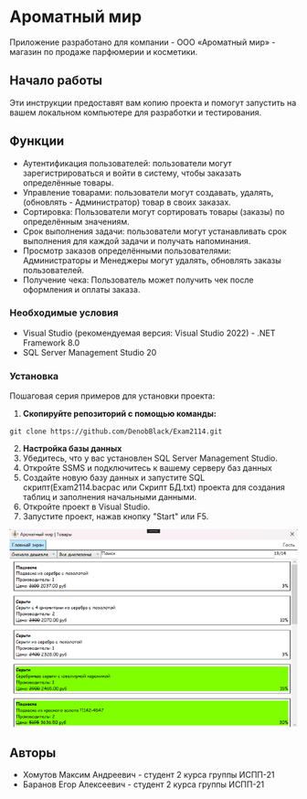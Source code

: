 # Ароматный мир

 Приложение разработано для компании - ООО «Ароматный мир» - магазин по продаже парфюмерии и косметики. 

## Начало работы

Эти инструкции предоставят вам копию проекта и помогут запустить на вашем локальном компьютере для разработки и тестирования.

## Функции 

- Аутентификация пользователей: пользователи могут зарегистрироваться и войти в систему, чтобы заказать определённые товары.
- Управление товарами: пользователи могут создавать, удалять, (обновлять - Администратор) товар в своих заказах.
- Сортировка: Пользователи могут сортировать товары (заказы) по определённым значениям.
- Срок выполнения задачи: пользователи могут устанавливать срок выполнения для каждой задачи и получать напоминания.
- Просмотр заказов определёнными пользователями: Администраторы и Менеджеры могут удалять, обновлять заказы пользователей.
- Получение чека: Пользователь может получить чек после оформления и оплаты заказа.

### Необходимые условия

- Visual Studio (рекомендуемая версия: Visual Studio 2022) - .NET Framework 8.0
- SQL Server Management Studio 20

### Установка

Пошаговая серия примеров для установки проекта:
1. __Скопируйте репозиторий с помощью команды:__
```
git clone https://github.com/DenobBlack/Exam2114.git
```
2. __Настройка базы данных__
1. Убедитесь, что у вас установлен SQL Server Management Studio.
2. Откройте SSMS и подключитесь к вашему серверу баз данных
3. Создайте новую базу данных и запустите SQL скрипт(Exam2114.bacpac или Скрипт БД.txt) проекта для создания таблиц и заполнения начальными данными.
4. Откройте проект в Visual Studio.
5. Запустите проект, нажав кнопку "Start" или F5.

![Picture](https://github.com/DenobBlack/Exam2114/blob/635be778bec5b97fbba8c3cc3b880424939c1537/image.png)

## Авторы

* Хомутов Максим Андреевич - студент 2 курса группы ИСПП-21
* Баранов Егор Алексеевич - студент 2 курса группы ИСПП-21


